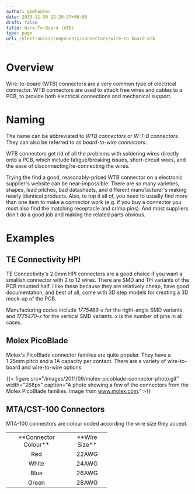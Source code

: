 ```yaml
---
author: gbmhunter
date: 2015-11-30 22:20:37+00:00
draft: false
title: Wire-To-Board (WTB)
type: page
url: /electronics/components/connectors/wire-to-board-wtb
---
```


# Overview

Wire-to-board (WTB) connectors are a very common type of electrical connector. WTB connectors are used to attach free wires and cables to a PCB, to provide both electrical connections and mechanical support.

# Naming

The name can be abbreviated to _WTB connectors_ or _W-T-B connectors_. They can also be referred to as _board-to-wire connectors_.

WTB connectors get rid of all the problems with soldering wires directly onto a PCB, which include fatigue/breaking issues, short-circuit woes, and the ease of disconnecting/re-connecting the wires.

Trying the find a good, reasonably-priced WTB connector on a electronic supplier's website can be near-impossible. There are so many varieties, shapes, lead pitches, bad datasheets, and different manufacturer's making nearly identical products. Also, to top it all of, you need to usually find more than one item to make a connector work (e.g. if you buy a connector you must also find the matching receptacle and crimp pins). And most suppliers don't do a good job and making the related parts obvious.

# Examples

## TE Connectivity HPI

TE Connectivity's 2.0mm HPI connectors are a good choice if you want a smallish connector with 2 to 12 wires. There are SMD and TH variants of the PCB mounted half. I like these because they are relatively cheap, have good documentation, and best of all, come with 3D step models for creating a 3D mock-up of the PCB.

Manufacturing codes include _1775469-x_ for the right-angle SMD variants, and _1775470-x_ for the vertical SMD variants. _x_ is the number of pins in all cases.

## Molex PicoBlade

Molex's PicoBlade connector families are quite popular. They have a 1.25mm pitch and a 1A capacity per contact. There are a variety of wire-to-board and wire-to-wire options.

{{< figure src="/images/2011/09/molex-picoblade-connector-photo.gif" width="268px" caption="A photo showing a few of the connectors from the Molex PicoBlade families. Image from www.molex.com."  >}}

## MTA/CST-100 Connectors

MTA-100 connectors are colour coded according the wire size they accept.

<table style="width: 277px; height: 213px;" class=" aligncenter" ><tbody ><tr >
<td style="text-align: center;" >**Connector Colour**
</td>
<td style="text-align: center;" >**Wire Size**
</td></tr><tr >
<td style="text-align: center;" >Red
</td>
<td style="text-align: center;" >22AWG
</td></tr><tr >
<td style="text-align: center;" >White
</td>
<td style="text-align: center;" >24AWG
</td></tr><tr >
<td style="text-align: center;" >Blue
</td>
<td style="text-align: center;" >26AWG
</td></tr><tr >
<td style="text-align: center;" >Green
</td>
<td style="text-align: center;" >28AWG
</td></tr></tbody></table>
